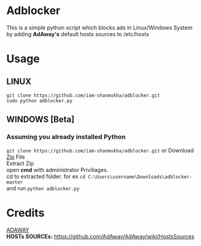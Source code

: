 # Adblocker
This is a simple python script which blocks ads in Linux/Windows System by adding **AdAway's** default hosts sources to /etc/hosts </br>
# Usage
## LINUX
`git clone https://github.com/iam-shanmukha/adblocker.git` </br>
`sudo python adblocker.py`
## WINDOWS [Beta]
### Assuming you already installed Python
`git clone https://github.com/iam-shanmukha/adblocker.git` or Download [Zip](https://github.com/iam-shanmukha/adblocker/archive/master.zip) File </br>
Extract Zip </br>
open **cmd** with administrator Priviliages.</br>
cd to extracted folder. for ex `cd C:\Users\username\Downloads\adblocker-master` </br>
and run `python adblocker.py` 

# Credits
[ADAWAY](https://adaway.org/) </br>
**HOSTs SOURCEs:** https://github.com/AdAway/AdAway/wiki/HostsSources
